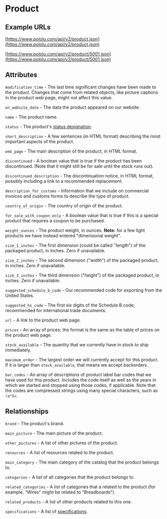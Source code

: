 # Product

## Example URLs

[https://www.pololu.com/api/v2/product.json](https://www.pololu.com/api/v2/product.json)

[https://www.pololu.com/api/v2/product/5001.json](https://www.pololu.com/api/v2/product/5001.json)

## Attributes

`modification_time` - The last time significant changes have been made
to the product. Changes that come from related objects, like picture
captions in the product web page, might not affect this value.

`on_website_date` - The data the product appeared on our website.

`name` - The product name.

`status` - The product's [status designation](https://www.pololu.com/product-status).

`short_description` - A few sentences (in HTML format) describing
the most important aspects of the product.

`web_page` - The main description of the product, in HTML format.

`discontinued` - A boolean value that is true if the product has been
discontinued.  (Note that it might still be for sale until the stock
runs out).

`discontinued_description` - The discontinuation notice, in HTML
format, possibly including a link to a recommended replacement.

`description_for_customs` - Information that we include on commercial
invoices and customs forms to describe the type of product.

`country_of_origin` - The country of origin of the product.

`for_sale_with_coupon_only` - A boolean value that is true if this is
a special product that requires a coupon to be purchased.

`weight_ounces` - The product weight, in ounces.  **Note:** for a few
light products we have instead entered "dimensional weight".

`size_1_inches` - The first dimension (could be called "length") of the packaged
product, in inches.  Zero if unavailable.

`size_2_inches` - The second dimension ("width") of the packaged
product, in inches.  Zero if unavailable.

`size_3_inches` - The third dimension ("height") of the packaged
product, in inches.  Zero if unavailable.

`suggested_schedule_b_code` - Our recommended code for exporting from
the United States.

`suggested_hs_code` - The first six digits of the Schedule B code;
recommended for international trade documents.

`url` - A link to the product web page.

`prices` - An array of prices; the format is the same as the table of
prices on the product web page.

`stock_available` - The quantity that we currently have in stock to
ship immediately.

`maximum_order` - The largest order we will currently accept for this
product.  If it is larger than `stock_available`, that means we
accept backorders.

`bar_codes` - An array of descriptions of product label bar codes that we have used for this product. Includes the code itself as well as the years in which we started and stopped using those codes, if applicable. Note that the codes are compressed strings using many special characters, such as `!a"X<`.

## Relationships

`brand` - The product's brand.

`main_picture` - The main picture of the product.

`other_pictures` - A list of other pictures of the product.

`resources` - A list of resources related to the product.

`main_category` - The main category of the catalog that the product
belongs to.

`categories` - A list of all categories that the product belongs to.

`related_categories` - A list of categories that a related to the
product (for example, "Wires" might be related to "Breadboards").

`related_products` - A list of other products related to this one.

`specifications` - A list of [specifications](specification.md).
